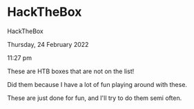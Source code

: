# HackTheBox

HackTheBox

Thursday, 24 February 2022

11:27 pm

These are HTB boxes that are not on the list!

&#x20;

Did them because I have a lot of fun playing around with these.

These are just done for fun, and I'll try to do them semi often.
